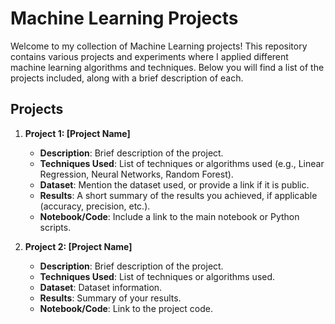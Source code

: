 # Machine Learning Projects

Welcome to my collection of Machine Learning projects! This repository contains various projects and experiments where I applied different machine learning algorithms and techniques. Below you will find a list of the projects included, along with a brief description of each.

## Projects

1. **Project 1: [Project Name]**
   - **Description**: Brief description of the project.
   - **Techniques Used**: List of techniques or algorithms used (e.g., Linear Regression, Neural Networks, Random Forest).
   - **Dataset**: Mention the dataset used, or provide a link if it is public.
   - **Results**: A short summary of the results you achieved, if applicable (accuracy, precision, etc.).
   - **Notebook/Code**: Include a link to the main notebook or Python scripts.

2. **Project 2: [Project Name]**
   - **Description**: Brief description of the project.
   - **Techniques Used**: List of techniques or algorithms used.
   - **Dataset**: Dataset information.
   - **Results**: Summary of your results.
   - **Notebook/Code**: Link to the project code.

